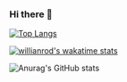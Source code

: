### Hi there 👋

<!--
**SalahCheihbi/SalahCheihbi** is a ✨ _special_ ✨ repository because its `README.md` (this file) appears on your GitHub profile.

Here are some ideas to get you started:

- 🔭 I’m currently working on ...
- 🌱 I’m currently learning ...
- 👯 I’m looking to collaborate on ...
- 🤔 I’m looking for help with ...
- 💬 Ask me about ...
- 📫 How to reach me: ...
- 😄 Pronouns: ...
- ⚡ Fun fact: ...
-->
[![Top Langs](https://github-readme-stats.vercel.app/api/top-langs/?username=salahcheihbi&layout=compact)](https://github.com/anuraghazra/github-readme-stats)


[![willianrod's wakatime stats](https://github-readme-stats.vercel.app/api/wakatime?username=salahcheihbi)](https://github.com/anuraghazra/github-readme-stats)


![Anurag's GitHub stats](https://github-readme-stats.vercel.app/api?username=salahcheihbi&show_icons=true&theme=radical)

